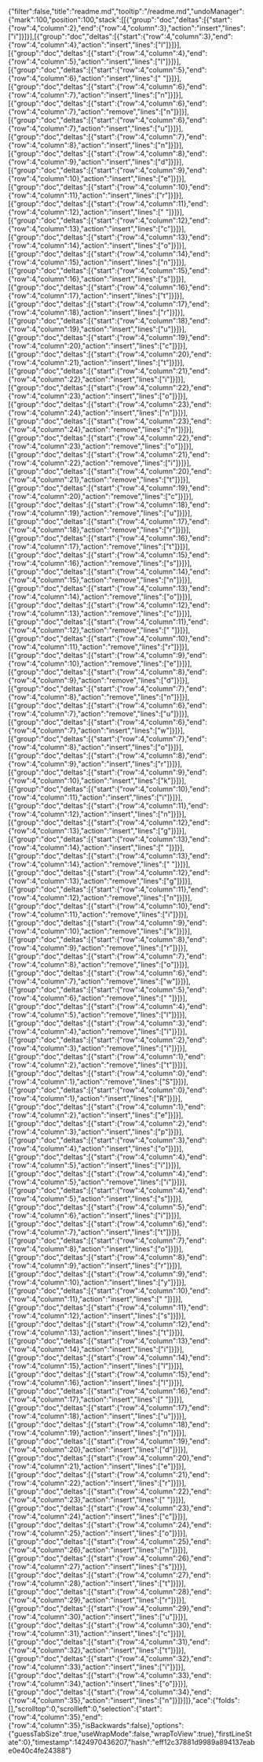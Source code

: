 {"filter":false,"title":"readme.md","tooltip":"/readme.md","undoManager":{"mark":100,"position":100,"stack":[[{"group":"doc","deltas":[{"start":{"row":4,"column":2},"end":{"row":4,"column":3},"action":"insert","lines":["i"]}]}],[{"group":"doc","deltas":[{"start":{"row":4,"column":3},"end":{"row":4,"column":4},"action":"insert","lines":["l"]}]}],[{"group":"doc","deltas":[{"start":{"row":4,"column":4},"end":{"row":4,"column":5},"action":"insert","lines":["l"]}]}],[{"group":"doc","deltas":[{"start":{"row":4,"column":5},"end":{"row":4,"column":6},"action":"insert","lines":[" "]}]}],[{"group":"doc","deltas":[{"start":{"row":4,"column":6},"end":{"row":4,"column":7},"action":"insert","lines":["n"]}]}],[{"group":"doc","deltas":[{"start":{"row":4,"column":6},"end":{"row":4,"column":7},"action":"remove","lines":["n"]}]}],[{"group":"doc","deltas":[{"start":{"row":4,"column":6},"end":{"row":4,"column":7},"action":"insert","lines":["u"]}]}],[{"group":"doc","deltas":[{"start":{"row":4,"column":7},"end":{"row":4,"column":8},"action":"insert","lines":["n"]}]}],[{"group":"doc","deltas":[{"start":{"row":4,"column":8},"end":{"row":4,"column":9},"action":"insert","lines":["d"]}]}],[{"group":"doc","deltas":[{"start":{"row":4,"column":9},"end":{"row":4,"column":10},"action":"insert","lines":["e"]}]}],[{"group":"doc","deltas":[{"start":{"row":4,"column":10},"end":{"row":4,"column":11},"action":"insert","lines":["r"]}]}],[{"group":"doc","deltas":[{"start":{"row":4,"column":11},"end":{"row":4,"column":12},"action":"insert","lines":[" "]}]}],[{"group":"doc","deltas":[{"start":{"row":4,"column":12},"end":{"row":4,"column":13},"action":"insert","lines":["c"]}]}],[{"group":"doc","deltas":[{"start":{"row":4,"column":13},"end":{"row":4,"column":14},"action":"insert","lines":["o"]}]}],[{"group":"doc","deltas":[{"start":{"row":4,"column":14},"end":{"row":4,"column":15},"action":"insert","lines":["n"]}]}],[{"group":"doc","deltas":[{"start":{"row":4,"column":15},"end":{"row":4,"column":16},"action":"insert","lines":["s"]}]}],[{"group":"doc","deltas":[{"start":{"row":4,"column":16},"end":{"row":4,"column":17},"action":"insert","lines":["t"]}]}],[{"group":"doc","deltas":[{"start":{"row":4,"column":17},"end":{"row":4,"column":18},"action":"insert","lines":["r"]}]}],[{"group":"doc","deltas":[{"start":{"row":4,"column":18},"end":{"row":4,"column":19},"action":"insert","lines":["u"]}]}],[{"group":"doc","deltas":[{"start":{"row":4,"column":19},"end":{"row":4,"column":20},"action":"insert","lines":["c"]}]}],[{"group":"doc","deltas":[{"start":{"row":4,"column":20},"end":{"row":4,"column":21},"action":"insert","lines":["t"]}]}],[{"group":"doc","deltas":[{"start":{"row":4,"column":21},"end":{"row":4,"column":22},"action":"insert","lines":["i"]}]}],[{"group":"doc","deltas":[{"start":{"row":4,"column":22},"end":{"row":4,"column":23},"action":"insert","lines":["o"]}]}],[{"group":"doc","deltas":[{"start":{"row":4,"column":23},"end":{"row":4,"column":24},"action":"insert","lines":["n"]}]}],[{"group":"doc","deltas":[{"start":{"row":4,"column":23},"end":{"row":4,"column":24},"action":"remove","lines":["n"]}]}],[{"group":"doc","deltas":[{"start":{"row":4,"column":22},"end":{"row":4,"column":23},"action":"remove","lines":["o"]}]}],[{"group":"doc","deltas":[{"start":{"row":4,"column":21},"end":{"row":4,"column":22},"action":"remove","lines":["i"]}]}],[{"group":"doc","deltas":[{"start":{"row":4,"column":20},"end":{"row":4,"column":21},"action":"remove","lines":["t"]}]}],[{"group":"doc","deltas":[{"start":{"row":4,"column":19},"end":{"row":4,"column":20},"action":"remove","lines":["c"]}]}],[{"group":"doc","deltas":[{"start":{"row":4,"column":18},"end":{"row":4,"column":19},"action":"remove","lines":["u"]}]}],[{"group":"doc","deltas":[{"start":{"row":4,"column":17},"end":{"row":4,"column":18},"action":"remove","lines":["r"]}]}],[{"group":"doc","deltas":[{"start":{"row":4,"column":16},"end":{"row":4,"column":17},"action":"remove","lines":["t"]}]}],[{"group":"doc","deltas":[{"start":{"row":4,"column":15},"end":{"row":4,"column":16},"action":"remove","lines":["s"]}]}],[{"group":"doc","deltas":[{"start":{"row":4,"column":14},"end":{"row":4,"column":15},"action":"remove","lines":["n"]}]}],[{"group":"doc","deltas":[{"start":{"row":4,"column":13},"end":{"row":4,"column":14},"action":"remove","lines":["o"]}]}],[{"group":"doc","deltas":[{"start":{"row":4,"column":12},"end":{"row":4,"column":13},"action":"remove","lines":["c"]}]}],[{"group":"doc","deltas":[{"start":{"row":4,"column":11},"end":{"row":4,"column":12},"action":"remove","lines":[" "]}]}],[{"group":"doc","deltas":[{"start":{"row":4,"column":10},"end":{"row":4,"column":11},"action":"remove","lines":["r"]}]}],[{"group":"doc","deltas":[{"start":{"row":4,"column":9},"end":{"row":4,"column":10},"action":"remove","lines":["e"]}]}],[{"group":"doc","deltas":[{"start":{"row":4,"column":8},"end":{"row":4,"column":9},"action":"remove","lines":["d"]}]}],[{"group":"doc","deltas":[{"start":{"row":4,"column":7},"end":{"row":4,"column":8},"action":"remove","lines":["n"]}]}],[{"group":"doc","deltas":[{"start":{"row":4,"column":6},"end":{"row":4,"column":7},"action":"remove","lines":["u"]}]}],[{"group":"doc","deltas":[{"start":{"row":4,"column":6},"end":{"row":4,"column":7},"action":"insert","lines":["w"]}]}],[{"group":"doc","deltas":[{"start":{"row":4,"column":7},"end":{"row":4,"column":8},"action":"insert","lines":["o"]}]}],[{"group":"doc","deltas":[{"start":{"row":4,"column":8},"end":{"row":4,"column":9},"action":"insert","lines":["r"]}]}],[{"group":"doc","deltas":[{"start":{"row":4,"column":9},"end":{"row":4,"column":10},"action":"insert","lines":["k"]}]}],[{"group":"doc","deltas":[{"start":{"row":4,"column":10},"end":{"row":4,"column":11},"action":"insert","lines":["i"]}]}],[{"group":"doc","deltas":[{"start":{"row":4,"column":11},"end":{"row":4,"column":12},"action":"insert","lines":["n"]}]}],[{"group":"doc","deltas":[{"start":{"row":4,"column":12},"end":{"row":4,"column":13},"action":"insert","lines":["g"]}]}],[{"group":"doc","deltas":[{"start":{"row":4,"column":13},"end":{"row":4,"column":14},"action":"insert","lines":[" "]}]}],[{"group":"doc","deltas":[{"start":{"row":4,"column":13},"end":{"row":4,"column":14},"action":"remove","lines":[" "]}]}],[{"group":"doc","deltas":[{"start":{"row":4,"column":12},"end":{"row":4,"column":13},"action":"remove","lines":["g"]}]}],[{"group":"doc","deltas":[{"start":{"row":4,"column":11},"end":{"row":4,"column":12},"action":"remove","lines":["n"]}]}],[{"group":"doc","deltas":[{"start":{"row":4,"column":10},"end":{"row":4,"column":11},"action":"remove","lines":["i"]}]}],[{"group":"doc","deltas":[{"start":{"row":4,"column":9},"end":{"row":4,"column":10},"action":"remove","lines":["k"]}]}],[{"group":"doc","deltas":[{"start":{"row":4,"column":8},"end":{"row":4,"column":9},"action":"remove","lines":["r"]}]}],[{"group":"doc","deltas":[{"start":{"row":4,"column":7},"end":{"row":4,"column":8},"action":"remove","lines":["o"]}]}],[{"group":"doc","deltas":[{"start":{"row":4,"column":6},"end":{"row":4,"column":7},"action":"remove","lines":["w"]}]}],[{"group":"doc","deltas":[{"start":{"row":4,"column":5},"end":{"row":4,"column":6},"action":"remove","lines":[" "]}]}],[{"group":"doc","deltas":[{"start":{"row":4,"column":4},"end":{"row":4,"column":5},"action":"remove","lines":["l"]}]}],[{"group":"doc","deltas":[{"start":{"row":4,"column":3},"end":{"row":4,"column":4},"action":"remove","lines":["l"]}]}],[{"group":"doc","deltas":[{"start":{"row":4,"column":2},"end":{"row":4,"column":3},"action":"remove","lines":["i"]}]}],[{"group":"doc","deltas":[{"start":{"row":4,"column":1},"end":{"row":4,"column":2},"action":"remove","lines":["t"]}]}],[{"group":"doc","deltas":[{"start":{"row":4,"column":0},"end":{"row":4,"column":1},"action":"remove","lines":["S"]}]}],[{"group":"doc","deltas":[{"start":{"row":4,"column":0},"end":{"row":4,"column":1},"action":"insert","lines":["R"]}]}],[{"group":"doc","deltas":[{"start":{"row":4,"column":1},"end":{"row":4,"column":2},"action":"insert","lines":["e"]}]}],[{"group":"doc","deltas":[{"start":{"row":4,"column":2},"end":{"row":4,"column":3},"action":"insert","lines":["p"]}]}],[{"group":"doc","deltas":[{"start":{"row":4,"column":3},"end":{"row":4,"column":4},"action":"insert","lines":["o"]}]}],[{"group":"doc","deltas":[{"start":{"row":4,"column":4},"end":{"row":4,"column":5},"action":"insert","lines":["i"]}]}],[{"group":"doc","deltas":[{"start":{"row":4,"column":4},"end":{"row":4,"column":5},"action":"remove","lines":["i"]}]}],[{"group":"doc","deltas":[{"start":{"row":4,"column":4},"end":{"row":4,"column":5},"action":"insert","lines":["s"]}]}],[{"group":"doc","deltas":[{"start":{"row":4,"column":5},"end":{"row":4,"column":6},"action":"insert","lines":["i"]}]}],[{"group":"doc","deltas":[{"start":{"row":4,"column":6},"end":{"row":4,"column":7},"action":"insert","lines":["t"]}]}],[{"group":"doc","deltas":[{"start":{"row":4,"column":7},"end":{"row":4,"column":8},"action":"insert","lines":["o"]}]}],[{"group":"doc","deltas":[{"start":{"row":4,"column":8},"end":{"row":4,"column":9},"action":"insert","lines":["r"]}]}],[{"group":"doc","deltas":[{"start":{"row":4,"column":9},"end":{"row":4,"column":10},"action":"insert","lines":["y"]}]}],[{"group":"doc","deltas":[{"start":{"row":4,"column":10},"end":{"row":4,"column":11},"action":"insert","lines":[" "]}]}],[{"group":"doc","deltas":[{"start":{"row":4,"column":11},"end":{"row":4,"column":12},"action":"insert","lines":["s"]}]}],[{"group":"doc","deltas":[{"start":{"row":4,"column":12},"end":{"row":4,"column":13},"action":"insert","lines":["t"]}]}],[{"group":"doc","deltas":[{"start":{"row":4,"column":13},"end":{"row":4,"column":14},"action":"insert","lines":["i"]}]}],[{"group":"doc","deltas":[{"start":{"row":4,"column":14},"end":{"row":4,"column":15},"action":"insert","lines":["l"]}]}],[{"group":"doc","deltas":[{"start":{"row":4,"column":15},"end":{"row":4,"column":16},"action":"insert","lines":["l"]}]}],[{"group":"doc","deltas":[{"start":{"row":4,"column":16},"end":{"row":4,"column":17},"action":"insert","lines":[" "]}]}],[{"group":"doc","deltas":[{"start":{"row":4,"column":17},"end":{"row":4,"column":18},"action":"insert","lines":["u"]}]}],[{"group":"doc","deltas":[{"start":{"row":4,"column":18},"end":{"row":4,"column":19},"action":"insert","lines":["n"]}]}],[{"group":"doc","deltas":[{"start":{"row":4,"column":19},"end":{"row":4,"column":20},"action":"insert","lines":["d"]}]}],[{"group":"doc","deltas":[{"start":{"row":4,"column":20},"end":{"row":4,"column":21},"action":"insert","lines":["e"]}]}],[{"group":"doc","deltas":[{"start":{"row":4,"column":21},"end":{"row":4,"column":22},"action":"insert","lines":["r"]}]}],[{"group":"doc","deltas":[{"start":{"row":4,"column":22},"end":{"row":4,"column":23},"action":"insert","lines":[" "]}]}],[{"group":"doc","deltas":[{"start":{"row":4,"column":23},"end":{"row":4,"column":24},"action":"insert","lines":["c"]}]}],[{"group":"doc","deltas":[{"start":{"row":4,"column":24},"end":{"row":4,"column":25},"action":"insert","lines":["o"]}]}],[{"group":"doc","deltas":[{"start":{"row":4,"column":25},"end":{"row":4,"column":26},"action":"insert","lines":["n"]}]}],[{"group":"doc","deltas":[{"start":{"row":4,"column":26},"end":{"row":4,"column":27},"action":"insert","lines":["s"]}]}],[{"group":"doc","deltas":[{"start":{"row":4,"column":27},"end":{"row":4,"column":28},"action":"insert","lines":["t"]}]}],[{"group":"doc","deltas":[{"start":{"row":4,"column":28},"end":{"row":4,"column":29},"action":"insert","lines":["r"]}]}],[{"group":"doc","deltas":[{"start":{"row":4,"column":29},"end":{"row":4,"column":30},"action":"insert","lines":["u"]}]}],[{"group":"doc","deltas":[{"start":{"row":4,"column":30},"end":{"row":4,"column":31},"action":"insert","lines":["c"]}]}],[{"group":"doc","deltas":[{"start":{"row":4,"column":31},"end":{"row":4,"column":32},"action":"insert","lines":["t"]}]}],[{"group":"doc","deltas":[{"start":{"row":4,"column":32},"end":{"row":4,"column":33},"action":"insert","lines":["i"]}]}],[{"group":"doc","deltas":[{"start":{"row":4,"column":33},"end":{"row":4,"column":34},"action":"insert","lines":["o"]}]}],[{"group":"doc","deltas":[{"start":{"row":4,"column":34},"end":{"row":4,"column":35},"action":"insert","lines":["n"]}]}]]},"ace":{"folds":[],"scrolltop":0,"scrollleft":0,"selection":{"start":{"row":4,"column":35},"end":{"row":4,"column":35},"isBackwards":false},"options":{"guessTabSize":true,"useWrapMode":false,"wrapToView":true},"firstLineState":0},"timestamp":1424970436207,"hash":"eff12c37881d9989a894137eabe0e40c4fe24388"}